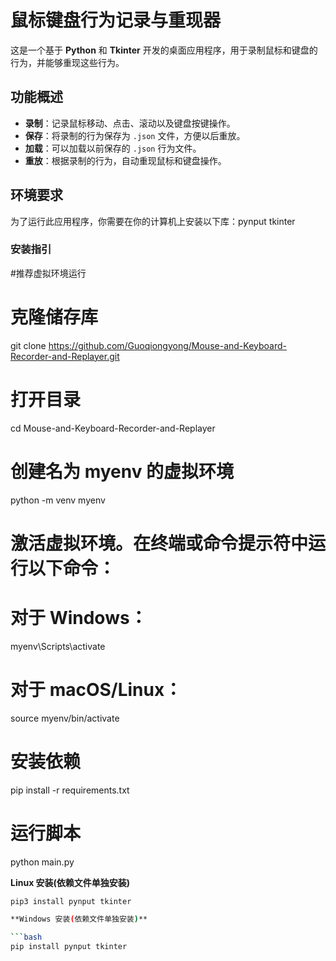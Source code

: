 # 鼠标键盘行为记录与重现器

这是一个基于 **Python** 和 **Tkinter** 开发的桌面应用程序，用于录制鼠标和键盘的行为，并能够重现这些行为。

## 功能概述

- **录制**：记录鼠标移动、点击、滚动以及键盘按键操作。
- **保存**：将录制的行为保存为 `.json` 文件，方便以后重放。
- **加载**：可以加载以前保存的 `.json` 行为文件。
- **重放**：根据录制的行为，自动重现鼠标和键盘操作。

## 环境要求

为了运行此应用程序，你需要在你的计算机上安装以下库：pynput tkinter

### 安装指引

#推荐虚拟环境运行
# 克隆储存库
git clone https://github.com/Guoqiongyong/Mouse-and-Keyboard-Recorder-and-Replayer.git
# 打开目录
cd Mouse-and-Keyboard-Recorder-and-Replayer
# 创建名为 myenv 的虚拟环境
python -m venv myenv
# 激活虚拟环境。在终端或命令提示符中运行以下命令：
# 对于 Windows：
myenv\Scripts\activate
# 对于 macOS/Linux：
source myenv/bin/activate
# 安装依赖
pip install -r requirements.txt
# 运行脚本
python main.py

**Linux 安装(依赖文件单独安装)**

```bash
pip3 install pynput tkinter

**Windows 安装(依赖文件单独安装)**

```bash
pip install pynput tkinter




